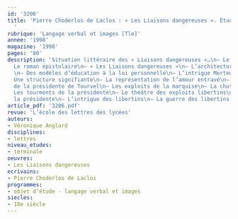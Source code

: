 ```yaml
---
id: '3206'
title: 'Pierre Choderlos de Laclos : « Les Liaisons dangereuses ». Étude intégrale
  '
rubrique: 'Langage verbal et images [Tle]'
annee: '1998'
magazine: '1998'
pages: '80'
description: 'Situation littéraire des « Liaisons dangereuses »…\n– Le roman libertin\n–
  Le roman épistolaire\n– « Les Liaisons dangereuses »\n– L’architecture de l’œuvre
  \n– Des modèles d’éducation à la loi personnelle\n– L’intrigue Merteuil-Valmont\n–
  Une structure signifiante\n– La représentation de l’amour entravé\n– Les raisonnements
  de la présidente de Tourvel\n– Les exploits de la marquise\n– La chute de Cécile\n–
  Les tourments de la présidente\n– Le théâtre des exploits libertins\n– La fin de
  la présidente\n– L’intrigue des libertins\n– La guerre des libertins'
article_pdf: '3206.pdf'
revue: 'L’école des lettres des lycées'
auteurs:
- Véronique Anglard
disciplines:
- lettres
niveau_etudes:
- terminale
oeuvres:
- Les Liaisons dangereuses
ecrivains:
- Pierre Choderlos de Laclos
programmes:
- objet d’étude - langage verbal et images
siecles:
- 18e siècle
---
```

